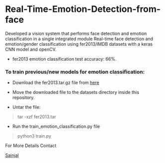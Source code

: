 # Real-Time-Emotion-Detection-from-face
Developed a vision system that performs face detection and emotion classification in a single integrated module
Real-time face detection and emotion/gender classification using fer2013/IMDB datasets with a keras CNN model and openCV.

* fer2013 emotion classification test accuracy: 66%.





### To train previous/new models for emotion classification:


* Download the fer2013.tar.gz file from [here](https://www.kaggle.com/c/challenges-in-representation-learning-facial-expression-recognition-challenge/data)

* Move the downloaded file to the datasets directory inside this repository.

* Untar the file:
> tar -xzf fer2013.tar

* Run the train_emotion_classification.py file
> python3 train.py

For More Details Contact

[Sainjal](https://www.facebook.com/sainjal.poly)
